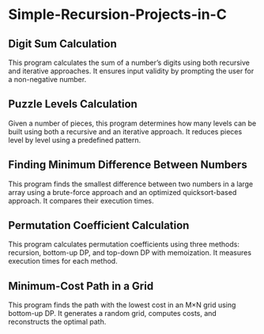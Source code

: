 # Simple-Recursion-Projects-in-C

## Digit Sum Calculation
This program calculates the sum of a number’s digits using both recursive and iterative approaches. It ensures input validity by prompting the user for a non-negative number.

## Puzzle Levels Calculation
Given a number of pieces, this program determines how many levels can be built using both a recursive and an iterative approach. It reduces pieces level by level using a predefined pattern.

## Finding Minimum Difference Between Numbers
This program finds the smallest difference between two numbers in a large array using a brute-force approach and an optimized quicksort-based approach. It compares their execution times.

## Permutation Coefficient Calculation
This program calculates permutation coefficients using three methods: recursion, bottom-up DP, and top-down DP with memoization. It measures execution times for each method.

## Minimum-Cost Path in a Grid
This program finds the path with the lowest cost in an M×N grid using bottom-up DP. It generates a random grid, computes costs, and reconstructs the optimal path.
